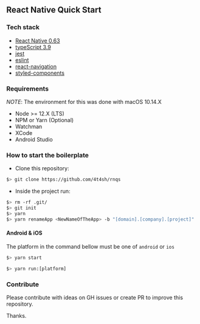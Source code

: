 ## React Native Quick Start

### Tech stack

- [React Native 0.63](https://reactnative.dev/)
- [typeScript 3.9](https://www.typescriptlang.org/)
- [jest](https://jestjs.io/)
- [eslint](https://eslint.org/)
- [react-navigation](https://reactnavigation.org/docs/getting-started)
- [styled-components](https://styled-components.com/)

### Requirements

_NOTE_: The environment for this was done with macOS 10.14.X

- Node >= 12.X (LTS)
- NPM or Yarn (Optional)
- Watchman
- XCode
- Android Studio

### How to start the boilerplate

- Clone this repository:

```bash
$> git clone https://github.com/4t4sh/rnqs
```

- Inside the project run:

```bash
$> rm -rf .git/
$> git init
$> yarn
$> yarn renameApp <NewNameOfTheApp> -b "[domain].[company].[project]"
```

#### Android & iOS

The platform in the command bellow must be one of `android` or `ios`

```bash
$> yarn start
```

```bash
$> yarn run:[platform]
```

### Contribute

Please contribute with ideas on GH issues or create PR to improve this repository.

Thanks.
